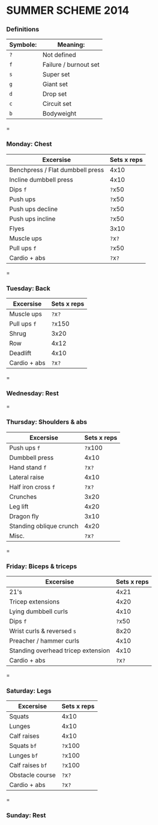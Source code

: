 # SUMMER SCHEME 2014

### Definitions
Symbole:  | Meaning:              
--------- | --------------------- 
`?`       | Not defined           
`f`       | Failure / burnout set 
`s`       | Super set             
`g`       | Giant set             
`d`       | Drop set              
`c`       | Circuit set           
`b`       | Bodyweight            

=

### Monday:     Chest
Excersise                         | Sets x reps 
--------------------------------- | -----------
Benchpress / Flat dumbbell press  | 4x10
Incline dumbbell press            | 4x10
Dips `f`                          | `?`x50
Push ups                          | `?`x50
Push ups decline                  | `?`x50
Push ups incline                  | `?`x50
Flyes                             | 3x10
Muscle ups                        | `?`x`?`
Pull ups `f`                      | `?`x50
Cardio + abs                      | `?`x`?`

=

### Tuesday:    Back
Excersise                         | Sets x reps 
--------------------------------- | -----------
Muscle ups                        | `?`x`?`
Pull ups `f`                      | `?`x150
Shrug                             | 3x20
Row                               | 4x12
Deadlift                          | 4x10
Cardio + abs                      | `?`x`?`

=

### Wednesday:  Rest

=

### Thursday:   Shoulders & abs
Excersise                         | Sets x reps 
--------------------------------- | -----------
Push ups `f`                      | `?`x100
Dumbbell press                    | 4x10
Hand stand `f`                    | `?`x`?`
Lateral raise                     | 4x10
Half iron cross `f`               | `?`x`?`
Crunches                          | 3x20
Leg lift                          | 4x20
Dragon fly                        | 3x10
Standing oblique crunch           | 4x20
Misc.                             | `?`x`?`

=

### Friday:     Biceps & triceps
Excersise                         | Sets x reps 
--------------------------------- | -----------
21's                              | 4x21
Tricep extensions                 | 4x20
Lying dumbbell curls              | 4x10
Dips `f`                          | `?`x50
Wrist curls & reversed `s`        | 8x20
Preacher / hammer curls           | 4x10
Standing overhead tricep extension | 4x10
Cardio + abs                      | `?`x`?`

=

### Saturday:   Legs
Excersise                         | Sets x reps 
--------------------------------- | -----------
Squats                            | 4x10          
Lunges                            | 4x10        
Calf raises                       | 4x10        
Squats `bf`                       | `?`x100       
Lunges `bf`                       | `?`x100       
Calf raises `bf`                  | `?`x100       
Obstacle course                   | `?`x`?`         
Cardio + abs                      | `?`x`?`         

=

### Sunday:     Rest
